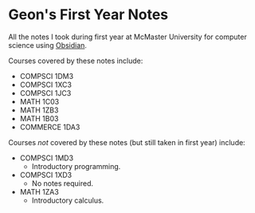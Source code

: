 # Geon's First Year Notes

All the notes I took during first year at McMaster University for computer science using [Obsidian](https://obsidian.md/). 

Courses covered by these notes include:
- COMPSCI 1DM3
- COMPSCI 1XC3
- COMPSCI 1JC3
- MATH 1C03
- MATH 1ZB3
- MATH 1B03
- COMMERCE 1DA3

Courses *not* covered by these notes (but still taken in first year) include:
- COMPSCI 1MD3
	- Introductory programming.
- COMPSCI 1XD3
	- No notes required.
- MATH 1ZA3
	- Introductory calculus.